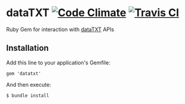 # dataTXT [![Code Climate](https://codeclimate.com/github/zenkay/datatxt-ruby/badges/gpa.svg)](https://codeclimate.com/github/zenkay/datatxt-ruby) [![Travis CI](https://travis-ci.org/zenkay/datatxt-ruby.svg?branch=master)](https://travis-ci.org/zenkay/datatxt-ruby)

Ruby Gem for interaction with [dataTXT](https://dandelion.eu/products/datatxt/) APIs

## Installation

Add this line to your application's Gemfile:

```
gem 'datatxt'
```

And then execute:

```
$ bundle install
```
